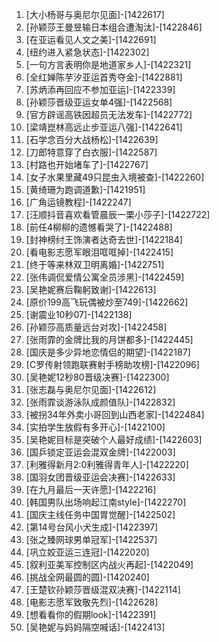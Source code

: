 
1. [大小杨哥与奥尼尔见面]-[1422617]
1. [孙颖莎王曼昱输日本组合遭淘汰]-[1422846]
1. [在亚运看见人文之美]-[1422691]
1. [纽约进入紧急状态]-[1422302]
1. [一句方言表明你是地道家乡人]-[1422321]
1. [全红婵陈芋汐亚运首秀夺金]-[1422881]
1. [苏炳添再回应不参加亚运]-[1422339]
1. [孙颖莎晋级亚运女单4强]-[1422568]
1. [官方辟谣高铁因超员无法发车]-[1422772]
1. [梁靖崑林高远止步亚运八强]-[1422641]
1. [石学念百分大战杨松]-[1422639]
1. [刀郎特意穿了白衣服]-[1422587]
1. [村路也开始堵车了]-[1422767]
1. [女子水果里藏49只昆虫入境被查]-[1422260]
1. [黄绮珊为跑调道歉]-[1421951]
1. [广角运镜教程]-[1422247]
1. [汪顺抖音喜欢看管晨辰一栗小莎子]-[1422722]
1. [前任4柳柳的遗憾看哭了]-[1422488]
1. [封神榜纣王饰演者达奇去世]-[1422184]
1. [看电影志愿军眼泪哐哐掉]-[1422415]
1. [终于等来林双卫明离婚]-[1422751]
1. [张伟调侃爱情公寓全员涉黑]-[1422459]
1. [吴艳妮赛后鞠躬致谢]-[1422613]
1. [原价199高飞玩偶被炒至749]-[1422662]
1. [谢震业10秒07]-[1422138]
1. [孙颖莎高质量远台对攻]-[1422458]
1. [张雨霏的金牌比我的月饼都多]-[1422445]
1. [国庆是多少异地恋情侣的期望]-[1422187]
1. [C罗传射领跑联赛射手榜助攻榜]-[1422096]
1. [吴艳妮12秒80晋级决赛]-[1422300]
1. [张志磊与奥尼尔见面]-[1422612]
1. [张雨霏谈游泳队成颜值队]-[1422832]
1. [被拐34年外卖小哥回到山西老家]-[1422484]
1. [实拍学生放假有多开心]-[1422100]
1. [吴艳妮目标是突破个人最好成绩]-[1422603]
1. [国乒锁定亚运会混双金牌]-[1422003]
1. [利雅得新月2:0利雅得青年人]-[1422220]
1. [国羽女团晋级亚运会决赛]-[1422633]
1. [在九月最后一天许愿]-[1422216]
1. [韩国男队出场响起江南style]-[1422270]
1. [国庆主线任务中国胃觉醒]-[1422502]
1. [第14号台风小犬生成]-[1422397]
1. [张之臻网球男单冠军]-[1422537]
1. [巩立姣亚运三连冠]-[1422020]
1. [叙利亚美军控制区内战火再起]-[1422049]
1. [挑战全网最圆的圆]-[1420240]
1. [王楚钦孙颖莎晋级混双决赛]-[1422114]
1. [电影志愿军致敬先烈]-[1422628]
1. [想看看你的假期look]-[1422391]
1. [吴艳妮与妈妈隔空喊话]-[1422413]